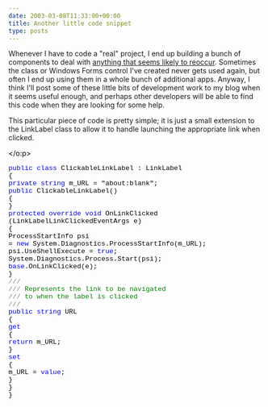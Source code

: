 ```yaml
---
date: 2003-03-08T11:33:00+00:00
title: Another little code snippet
type: posts
---
```

Whenever I have to code a "real" project, I end up building a bunch of components to deal with [anything that seems likely to reoccur](http://dotnetweblogs.com/duncanma/posts/3242.aspx). Sometimes the class or Windows Forms control I've created never gets used again, but often I end up using them in a whole bunch of additional apps. Anyway, I think I'll post some of these little bits of development work to my blog when it seems useful enough, and perhaps other developers will be able to find this code when they are looking for some help.

This particular piece of code is pretty simple; it is just a small extension to the LinkLabel class to allow it to handle launching the appropriate link when clicked.



<p class="MsoNormal" style="MARGIN: 0in 0in 0pt; mso-layout-grid-align: none">
  <span style="FONT-SIZE: 10pt; FONT-FAMILY: 'Courier New'"><?xml:namespace prefix = o
ns = "urn:schemas-microsoft-com:office:office" /?><o:p>

  <font color="#000000"> </o:p></span>


<p class="MsoNormal" style="MARGIN: 0in 0in 0pt; mso-layout-grid-align: none">
  <span style="FONT-SIZE: 10pt; FONT-FAMILY: 'Courier New'"><span style="mso-tab-count: 1"><font color="#000000">      </span><span style="COLOR: blue">public</span><font color="#000000"> <span style="COLOR: blue">class</span><font color="#000000"> ClickableLinkLabel : LinkLabel<o:p></o:p></span>


<p class="MsoNormal" style="MARGIN: 0in 0in 0pt; mso-layout-grid-align: none">
  <span style="FONT-SIZE: 10pt; FONT-FAMILY: 'Courier New'"><font color="#000000"><span style="mso-tab-count: 1">      </span>{<o:p></o:p></span>


<p class="MsoNormal" style="MARGIN: 0in 0in 0pt; mso-layout-grid-align: none">
  <span style="FONT-SIZE: 10pt; FONT-FAMILY: 'Courier New'"><o:p><font color="#000000"> </o:p></span>


<p class="MsoNormal" style="MARGIN: 0in 0in 0pt; mso-layout-grid-align: none">
  <span style="FONT-SIZE: 10pt; FONT-FAMILY: 'Courier New'"><span style="mso-spacerun: yes"><font color="#000000">        </span><span style="COLOR: blue">private</span><font color="#000000"> <span style="COLOR: blue">string</span><font color="#000000"> m_URL = "about:blank";<o:p></o:p></span>


<p class="MsoNormal" style="MARGIN: 0in 0in 0pt; mso-layout-grid-align: none">
  <span style="FONT-SIZE: 10pt; FONT-FAMILY: 'Courier New'"><o:p><font color="#000000"> </o:p></span>


<p class="MsoNormal" style="MARGIN: 0in 0in 0pt; mso-layout-grid-align: none">
  <span style="FONT-SIZE: 10pt; FONT-FAMILY: 'Courier New'"><span style="mso-tab-count: 2"><font color="#000000">            </span><span style="COLOR: blue">public</span><font color="#000000"> ClickableLinkLabel()<o:p></o:p></span>


<p class="MsoNormal" style="MARGIN: 0in 0in 0pt; mso-layout-grid-align: none">
  <span style="FONT-SIZE: 10pt; FONT-FAMILY: 'Courier New'"><font color="#000000"><span style="mso-tab-count: 2">            </span>{<o:p></o:p></span>


<p class="MsoNormal" style="MARGIN: 0in 0in 0pt; mso-layout-grid-align: none">
  <span style="FONT-SIZE: 10pt; FONT-FAMILY: 'Courier New'"><font color="#000000"><span style="mso-tab-count: 2">            </span>}<o:p></o:p></span>


<p class="MsoNormal" style="MARGIN: 0in 0in 0pt; mso-layout-grid-align: none">
  <span style="FONT-SIZE: 10pt; FONT-FAMILY: 'Courier New'"><o:p><font color="#000000"> </o:p></span>


<p class="MsoNormal" style="MARGIN: 0in 0in 0pt; mso-layout-grid-align: none">
  <span style="FONT-SIZE: 10pt; FONT-FAMILY: 'Courier New'"><span style="mso-spacerun: yes"><font color="#000000">        </span><span style="COLOR: blue">protected</span><font color="#000000"> <span style="COLOR: blue">override</span><font color="#000000"> <span style="COLOR: blue">void</span><font color="#000000"> OnLinkClicked <o:p></o:p></span>


<p class="MsoNormal" style="MARGIN: 0in 0in 0pt; mso-layout-grid-align: none">
  <span style="FONT-SIZE: 10pt; FONT-FAMILY: 'Courier New'"><font color="#000000"><span style="mso-spacerun: yes">            </span>(LinkLabelLinkClickedEventArgs e)<o:p></o:p></span>


<p class="MsoNormal" style="MARGIN: 0in 0in 0pt; mso-layout-grid-align: none">
  <span style="FONT-SIZE: 10pt; FONT-FAMILY: 'Courier New'"><font color="#000000"><span style="mso-spacerun: yes">        </span>{<o:p></o:p></span>


<p class="MsoNormal" style="MARGIN: 0in 0in 0pt; mso-layout-grid-align: none">
  <span style="FONT-SIZE: 10pt; FONT-FAMILY: 'Courier New'"><font color="#000000"><span style="mso-spacerun: yes">            </span>ProcessStartInfo psi <o:p></o:p></span>


<p class="MsoNormal" style="MARGIN: 0in 0in 0pt; mso-layout-grid-align: none">
  <span style="FONT-SIZE: 10pt; FONT-FAMILY: 'Courier New'"><font color="#000000"><span style="mso-spacerun: yes">                </span>= <span style="COLOR: blue">new</span><font color="#000000"> System.Diagnostics.ProcessStartInfo(m_URL);<o:p></o:p></span>


<p class="MsoNormal" style="MARGIN: 0in 0in 0pt; mso-layout-grid-align: none">
  <span style="FONT-SIZE: 10pt; FONT-FAMILY: 'Courier New'"><font color="#000000"><span style="mso-spacerun: yes">            </span>psi.UseShellExecute = <span style="COLOR: blue">true</span><font color="#000000">;<o:p></o:p></span>


<p class="MsoNormal" style="MARGIN: 0in 0in 0pt; mso-layout-grid-align: none">
  <span style="FONT-SIZE: 10pt; FONT-FAMILY: 'Courier New'"><font color="#000000"><span style="mso-spacerun: yes">            </span>System.Diagnostics.Process.Start(psi);<o:p></o:p></span>


<p class="MsoNormal" style="MARGIN: 0in 0in 0pt; mso-layout-grid-align: none">
  <span style="FONT-SIZE: 10pt; FONT-FAMILY: 'Courier New'"><span style="mso-spacerun: yes"><font color="#000000">            </span><span style="COLOR: blue">base</span><font color="#000000">.OnLinkClicked(e);<o:p></o:p></span>


<p class="MsoNormal" style="MARGIN: 0in 0in 0pt; mso-layout-grid-align: none">
  <span style="FONT-SIZE: 10pt; FONT-FAMILY: 'Courier New'"><font color="#000000"><span style="mso-spacerun: yes">        </span>}<o:p></o:p></span>


<p class="MsoNormal" style="MARGIN: 0in 0in 0pt; mso-layout-grid-align: none">
  <span style="FONT-SIZE: 10pt; FONT-FAMILY: 'Courier New'"><o:p><font color="#000000"> </o:p></span>


<p class="MsoNormal" style="MARGIN: 0in 0in 0pt; mso-layout-grid-align: none">
  <span style="FONT-SIZE: 10pt; FONT-FAMILY: 'Courier New'"><span style="mso-spacerun: yes"><font color="#000000">        </span><span style="COLOR: gray">///</span><span style="COLOR: green"> </span><span style="COLOR: gray"><summary><o:p></o:p></span></span>


<p class="MsoNormal" style="MARGIN: 0in 0in 0pt; mso-layout-grid-align: none">
  <span style="FONT-SIZE: 10pt; FONT-FAMILY: 'Courier New'"><span style="mso-spacerun: yes"><font color="#000000">        </span><span style="COLOR: gray">///</span><span style="COLOR: green"> Represents the link to be navigated<o:p></o:p></span></span>


<p class="MsoNormal" style="MARGIN: 0in 0in 0pt; mso-layout-grid-align: none">
  <span style="FONT-SIZE: 10pt; FONT-FAMILY: 'Courier New'"><span style="mso-spacerun: yes"><font color="#000000">        </span><span style="COLOR: gray">///</span><span style="COLOR: green"> to when the label is clicked<o:p></o:p></span></span>


<p class="MsoNormal" style="MARGIN: 0in 0in 0pt; mso-layout-grid-align: none">
  <span style="FONT-SIZE: 10pt; FONT-FAMILY: 'Courier New'"><span style="mso-spacerun: yes"><font color="#000000">        </span><span style="COLOR: gray">///</span><span style="COLOR: green"> </span><span style="COLOR: gray"></summary><o:p></o:p></span></span>


<p class="MsoNormal" style="MARGIN: 0in 0in 0pt; mso-layout-grid-align: none">
  <span style="FONT-SIZE: 10pt; FONT-FAMILY: 'Courier New'"><span style="mso-spacerun: yes"><font color="#000000">        </span><span style="COLOR: blue">public</span><font color="#000000"> <span style="COLOR: blue">string</span><font color="#000000"> URL<o:p></o:p></span>


<p class="MsoNormal" style="MARGIN: 0in 0in 0pt; mso-layout-grid-align: none">
  <span style="FONT-SIZE: 10pt; FONT-FAMILY: 'Courier New'"><font color="#000000"><span style="mso-spacerun: yes">        </span>{<o:p></o:p></span>


<p class="MsoNormal" style="MARGIN: 0in 0in 0pt; mso-layout-grid-align: none">
  <span style="FONT-SIZE: 10pt; FONT-FAMILY: 'Courier New'"><span style="mso-spacerun: yes"><font color="#000000">            </span><span style="COLOR: blue">get<o:p></o:p></span></span>


<p class="MsoNormal" style="MARGIN: 0in 0in 0pt; mso-layout-grid-align: none">
  <span style="FONT-SIZE: 10pt; FONT-FAMILY: 'Courier New'"><font color="#000000"><span style="mso-spacerun: yes">            </span>{<o:p></o:p></span>


<p class="MsoNormal" style="MARGIN: 0in 0in 0pt; mso-layout-grid-align: none">
  <span style="FONT-SIZE: 10pt; FONT-FAMILY: 'Courier New'"><span style="mso-spacerun: yes"><font color="#000000">                </span><span style="COLOR: blue">return</span><font color="#000000"> m_URL;<o:p></o:p></span>


<p class="MsoNormal" style="MARGIN: 0in 0in 0pt; mso-layout-grid-align: none">
  <span style="FONT-SIZE: 10pt; FONT-FAMILY: 'Courier New'"><font color="#000000"><span style="mso-spacerun: yes">            </span>}<o:p></o:p></span>


<p class="MsoNormal" style="MARGIN: 0in 0in 0pt; mso-layout-grid-align: none">
  <span style="FONT-SIZE: 10pt; FONT-FAMILY: 'Courier New'"><span style="mso-spacerun: yes"><font color="#000000">            </span><span style="COLOR: blue">set<o:p></o:p></span></span>


<p class="MsoNormal" style="MARGIN: 0in 0in 0pt; mso-layout-grid-align: none">
  <span style="FONT-SIZE: 10pt; FONT-FAMILY: 'Courier New'"><font color="#000000"><span style="mso-spacerun: yes">    </span><span style="mso-spacerun: yes">        </span>{<o:p></o:p></span>


<p class="MsoNormal" style="MARGIN: 0in 0in 0pt; mso-layout-grid-align: none">
  <span style="FONT-SIZE: 10pt; FONT-FAMILY: 'Courier New'"><font color="#000000"><span style="mso-spacerun: yes">                </span>m_URL = <span style="COLOR: blue">value</span><font color="#000000">;<o:p></o:p></span>


<p class="MsoNormal" style="MARGIN: 0in 0in 0pt; mso-layout-grid-align: none">
  <span style="FONT-SIZE: 10pt; FONT-FAMILY: 'Courier New'"><font color="#000000"><span style="mso-spacerun: yes">            </span>}<o:p></o:p></span>


<p class="MsoNormal" style="MARGIN: 0in 0in 0pt; mso-layout-grid-align: none">
  <span style="FONT-SIZE: 10pt; FONT-FAMILY: 'Courier New'"><font color="#000000"><span style="mso-spacerun: yes">        </span>}<o:p></o:p></span>


<p class="MsoNormal" style="MARGIN: 0in 0in 0pt; mso-layout-grid-align: none">
  <span style="FONT-SIZE: 10pt; FONT-FAMILY: 'Courier New'"><font color="#000000"><span style="mso-tab-count: 1">      </span>}<o:p></o:p></span>


<p class="MsoNormal" style="MARGIN: 0in 0in 0pt">
  <o:p><font face="Times New Roman" color="#000000"> </o:p>








